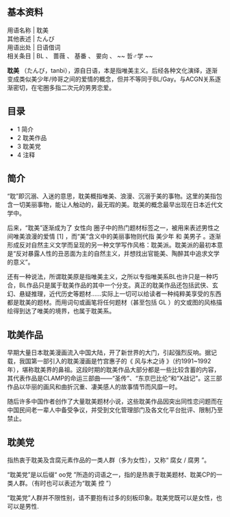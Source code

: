 **基本资料**  
---  
用语名称  |  耽美   
其他表述  |  たんび   
用语出处  |  日语借词   
相关条目  |  BL  、  蔷薇  、  基番  、  㚻向  、 ~~ 哲♂学  ~~  
  
**耽美**
（たんび，tanbi），源自日语，本是指唯美主义。后经各种文化演绎，逐渐变成类似美少年/帅哥之间的爱情的概念，但并不等同于BL/Gay。与ACGN关系逐渐密切，在宅圈多指二次元的男男恋爱。

##  目录

  * 1  简介 
  * 2  耽美作品 
  * 3  耽美党 
  * 4  注释 

##  简介

“耽”即沉溺、入迷的意思，耽美概指唯美、浪漫、沉溺于美的事物。这里的美指包含一切美丽事物，能让人触动的，最无瑕的美。耽美的概念最早出现在日本近代文学中。

后来，“耽美”逐渐成为了  女性向  圈子中的热门题材标签之一，被用来表述男性之间唯美浪漫的爱情  [1]  ，而“美”含义中的美丽事物则代指  美少年
和  美男子
。逐渐形成反对自然主义文学而呈现的另一种文学写作风格：耽美派。耽美派的最初本意是“反对暴露人性的丑恶面为主的自然主义，并想找出官能美、陶醉其中追求文学的意义”。

还有一种说法，所谓耽美原是指唯美主义，之所以专指唯美系BL也许只是一种巧合，BL作品只是属于耽美作品的其中一个分支。真正的耽美作品还包括武侠、玄幻、悬疑推理，近代历史等题材……实际上一切可以给读者一种纯粹美享受的东西都是耽美的题材。而用词句或画笔将任何题材（甚至包括
GL  ）的文或图的风格描绘得到达了唯美的境界，也属于耽美系。

##  耽美作品

早期大量日本耽美漫画流入中国大陆，开了新世界的大门，引起强烈反响。据记载，我国第一部引入的耽美漫画是竹宫惠子的《  风与木之诗
》（约1991~1992年），堪称耽美界的鼻祖。这段时期的耽美作品大部分都是一些比较含蓄的内容，其代表作品是CLAMP的命运三部曲——“圣传”、“东京巴比伦”和“X战记”。这三部作品以华丽的画风和曲折沉重、凄美感人的故事情节而风靡一时。

随后许多中国作者创作了大量耽美题材小说，这些耽美作品因突出同性恋问题而在中国民间老一辈人中备受争议，并受到文化管理部门及各文化平台批评、限制乃至禁止。

##  耽美党

指热衷于耽美及含腐元素作品的一类人群（多为女性），又称“  腐女  /  腐男  ”。

“耽美党”是以后缀“  oo党  ”所造的词语之一，指的是热衷于耽美题材、耽美CP的一类人群。（有时也可以表述为“耽美  控  ”）

“耽美党”人群并不限性别，请不要抱有过多的刻板印象。耽美党既可以是女性，也可以是男性.

  